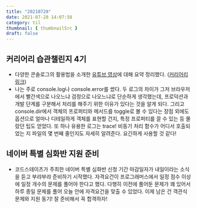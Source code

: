 ```yaml
---
title: "20210728"
date: 2021-07-28 14:07:58
category: til
thumbnail: { thumbnailSrc }
draft: false
---
```


## 커리어리 습관챌린지 4기 
- 다양한 콘솔로그의 활용법을 소개한 [유튜브 영상](https://youtu.be/KxsVV5jbJe4)에 대해 요약 정리했다. ([커리어리 링크](https://careerly.co.kr/comments/29328?utm_campaign=self-share))
-  나는 주로 console.log나 console.error를 썼다. 두 로그의 차이가 그저 브라우저에서 빨간색으로 나오느냐 검정으로 나오느냐로 단순하게 생각했는데, 프로덕션과 개발 단계를 구분해서 처리를 해주기 위한 이유가 있다는 것을 알게 되다. 그리고 console.dir에서 객체의 프로퍼티와 메서드를 toggle로 볼 수 있다는 장점 외에도 옵션으로 얼마나 디테일하게 객체를 표현할 건지, 특정 프로퍼티를 끌 수 있는 등 몰랐던 팁도 얻었다. 또 하나 유용한 로그는 trace! 비동기 처리 함수가 어디서 호출되었는 지 파일의 몇 번째 줄인지도 자세히 알려준다. 요긴하게 사용할 것 같다! 

## 네이버 특별 심화반 지원 준비 
- 코드스테이츠가 주최한 네이버 특별 심화반 신청 기간 마감일자가 내일이라는 소식을 듣고 부랴부랴 준비하기 시작했다. 자격요건이 프로그래머스에서 일정 점수 이상에 일정 개수의 문제를 풀어야 한다고 했다. 다행히 이전에 풀어둔 문제가 꽤 있어서 하루 종일 문제를 풀어 오늘 안에 자격요건을 맞출 수 있었다. 이제 남은 건 객관식 문제와 지원 동기! 잘 준비해서 꼭 합격하자! 